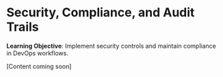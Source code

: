 # Security, Compliance, and Audit Trails

**Learning Objective**: Implement security controls and maintain compliance in DevOps workflows.

[Content coming soon]
